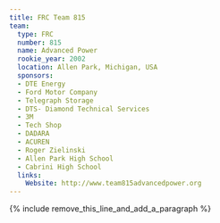 ```yaml
---
title: FRC Team 815
team:
  type: FRC
  number: 815
  name: Advanced Power
  rookie_year: 2002
  location: Allen Park, Michigan, USA
  sponsors:
  - DTE Energy
  - Ford Motor Company
  - Telegraph Storage
  - DTS- Diamond Technical Services
  - 3M
  - Tech Shop
  - DADARA
  - ACUREN
  - Roger Zielinski
  - Allen Park High School
  - Cabrini High School
  links:
    Website: http://www.team815advancedpower.org
---
```


{% include remove_this_line_and_add_a_paragraph %}